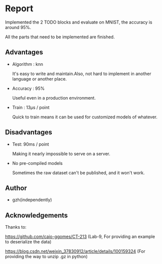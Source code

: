 # Report

Implemented the 2 TODO blocks and evaluate on MNIST, the accuracy is around 95%.

All the parts that need to be implemented are finished.

## Advantages
* Algorithm : knn

  It's easy to write and maintain.Also, not hard to implement in another language or another place.
* Accuracy : 95%

  Useful even in a production environment.
* Train : 13μs / point

  Quick to train means it can be used for customized models of whatever.

## Disadvantages
* Test: 90ms / point

    Making it nearly impossible to serve on a server.
* No pre-compiled models

    Sometimes the raw dataset can't be published, and it won't work.

## Author
* gzh(independently)

## Acknowledgements
Thanks to:

https://github.com/caio-ggomes/CT-213 (Lab-9, For providing an example to deserialize the data)

https://blog.csdn.net/weixin_37830912/article/details/100159324 (For providing the way to unzip .gz in python)
